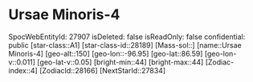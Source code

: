 ﻿---
location: [86.59,-96.95,150]
type: Station
tags:
- astro/Star

---

# Ursae Minoris-4

SpocWebEntityId: 27907
isDeleted: false
isReadOnly: false
confidential: public
[star-class::A1]
[star-class-id::28189]
[Mass-sol::]
[name::Ursae Minoris-4]
[geo-alt::150]
[geo-lon::-96.95]
[geo-lat::86.59]
[geo-lon-v::0.011]
[geo-lat-v::0.05]
[bright-min::44]
[bright-max::44]
[Zodiac-index::4]
[ZodiacId::28166]
[NextStarId::27834]

